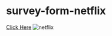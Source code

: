 # survey-form-netflix

[Click Here](https://selman-s.github.io/survey-form-netflix/)
![netflix](https://user-images.githubusercontent.com/97898216/165800476-ffa2c208-4330-4bab-8b30-ed6a41dc8e09.png)
